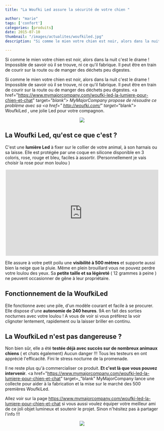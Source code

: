 ```yaml
---
title: "La Woufki Led assure la sécurité de votre chien "

author: "marie"
tags: ['confort']
categories: [produits]
date: 2015-07-10
thumbnail: "/images/actualites/woufkiled.jpg"
description: "Si comme le mien votre chien est noir, alors dans la nuit c'est le drame ! Impossible de savoir où il se trouve, ni ce qu'il fabrique. Il peut être en train de courir sur la route ou de manger des déchets peu digestes.    "

---
```


Si comme le mien votre chien est noir, alors dans la nuit c'est le drame ! Impossible de savoir où il se trouve, ni ce qu'il fabrique. Il peut être en train de courir sur la route ou de manger des déchets peu digestes.

Si comme le mien votre chien est noir, alors dans la nuit c'est le drame ! Impossible de savoir où il se trouve, ni ce qu'il fabrique. Il peut être en train de courir sur la route ou de manger des déchets peu digestes.
<a href="https://www.mymajorcompany.com/woufki-led-la-lumiere-pour-chien-et-chat" target=_"blank"> MyMajorCompany </a>propose de résoudre ce problème avec sa <a href=" http://woufki.com/" target=_"blank"> WoufkiLed </a>, une jolie Led pour votre compagnon.




<p align="center"><img src= "/images/actualites/woufkiled.jpg"></p>




## La Woufki Led, qu'est ce que c'est ? ##

C'est une <b>lumière Led</b> à fixer sur le collier de votre animal, à son harnais ou sa laisse. Elle est protégée par une coque en silicone disponible en  3 coloris, rose, rouge et bleu, faciles à assortir. (Personnellement je vais choisir la rose pour mon loulou )

<p align="center"><iframe src="https://player.vimeo.com/video/129701826" width="500" height="281" frameborder="0" webkitallowfullscreen mozallowfullscreen allowfullscreen></iframe></p>

Elle assure à votre petit poilu une <b>visibilité à 500 mètres</b> et supporte aussi bien la neige que la pluie.  Même en plein brouillard vous ne pouvez perdre votre loulou des yeux.
Sa <b>petite taille et sa légèreté</b> ( 12 grammes à peine ) ne peuvent occasionner de gêne à leur propriétaire.

## Fonctionnement de la WoufkiLed ##

Elle fonctionne avec une pile, d'un modèle courant et facile à se procurer. Elle dispose d'une <b>autonomie de 240 heures</b>. 9A en fait des sorties nocturnes avec votre loulou ! A vous de voir si vous préférez la voir clignoter lentement, rapidement ou la laisser briller en continu.

## La WoufkiLed n'est pas dangereuse ? ##
Non bien sûr, elle a été <b>testée déjà avec succès sur de nombreux animaux chiens</b> ( et chats également) Aucun danger !!! Tous les testeurs en ont apprécié l'efficacité. Fini le stress nocturne de la promenade.


Il ne reste plus qu'à commercialiser ce produit. <b>Et c'est là que vous pouvez intervenir</b>.
<a href="https://www.mymajorcompany.com/woufki-led-la-lumiere-pour-chien-et-chat" target=_"blank" MyMajorCompany </a>lance une collecte pour aider à la fabrication et la mise sur le marché des 500 premières  WoufkiLed.

Allez voir sur la page https://www.mymajorcompany.com/woufki-led-la-lumiere-pour-chien-et-chat si vous aussi voulez équiper votre meilleur ami de ce joli objet lumineux et soutenir le projet.
Sinon n'hésitez pas à partager l'info !!!

<p align="center"><img src= "/images/actualites/couleurswoufkiled.jpg"></p>





